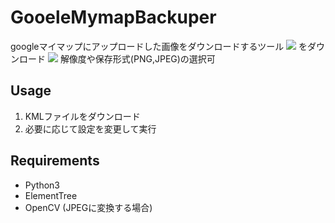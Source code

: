 # GooeleMymapBackuper

googleマイマップにアップロードした画像をダウンロードするツール
![](https://cdn-ak.f.st-hatena.com/images/fotolife/V/V3B4/20211012/20211012171135.png)
をダウンロード
![](https://cdn-ak.f.st-hatena.com/images/fotolife/V/V3B4/20211012/20211012171552.png)
解像度や保存形式(PNG,JPEG)の選択可

## Usage
1. KMLファイルをダウンロード
2. 必要に応じて設定を変更して実行

## Requirements
- Python3
- ElementTree
- OpenCV (JPEGに変換する場合)
